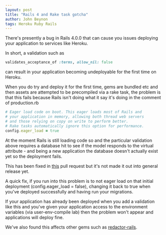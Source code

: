 ```yaml
---
layout: post
title: "Rails 4 and Rake task gotcha" 
author: John Beynon
tags: Heroku Ruby Rails
---
```


There's presently a bug in Rails 4.0.0 that can cause you issues deploying your
application to services like Heroku.

In short, a validation such as

```ruby
validates_acceptance_of :terms, allow_nil: false
```

can result in your application becoming undeployable for the first time on
Heroku.

<!--- more --->

When you do try and deploy it for the first time, gems are bundled etc and then
assets are attempted to be precompiled via a rake task, the problem is that
this fails because Rails isn't doing what it say it's doing in the comment of
production.rb

```ruby
# Eager load code on boot. This eager loads most of Rails and
# your application in memory, allowing both thread web servers
# and those relying on copy on write to perform better.
# Rake tasks automatically ignore this option for performance.
config.eager_load = true
```

At the moment Rails is still loading code so and the particular validation above
requires a database hit to see if the model responds to the virtual attribute -
and being a new application the database doesn't actually exist yet so the
deployment fails.

This has been fixed in [this](https://github.com/rails/rails/pull/11389) pull
request but it's not made it out into general release yet.

A quick fix, if you run into this problem is to not eager load on that initial
deployment (config.eager_load = false), changing it back to true when you've
deployed successfully and having run
your migrations.

If your application has already been deployed when you add a validation like
this and you've given your application access to the environment variables (via
user-env-compile lab) then the problem won't appear and applications will deploy
fine.

We've also found this affects other gems such as
[redactor-rails](https://github.com/SammyLin/redactor-rails).


